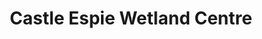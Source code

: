 ---
title: "Castle Espie Wetland Centre"
address: "78, Ballydrain Road, Comber, Newtownards, Co. Down, BT23 6EA"
tel: "028 9187 4146"
county: "Down"
category: "Zoos And Aquariums"
type: "Content"
lat: "054.5241320000"
lng: "-005.6906700000"
---